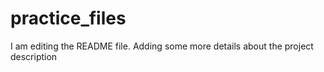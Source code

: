 # practice_files
I am editing the README file. Adding some more details about the project description
